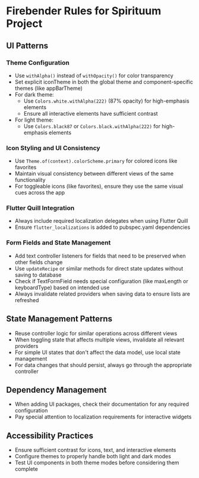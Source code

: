 # Firebender Rules for Spirituum Project

## UI Patterns

### Theme Configuration
- Use `withAlpha()` instead of `withOpacity()` for color transparency
- Set explicit iconTheme in both the global theme and component-specific themes (like appBarTheme)
- For dark theme:
  - Use `Colors.white.withAlpha(222)` (87% opacity) for high-emphasis elements
  - Ensure all interactive elements have sufficient contrast
- For light theme:
  - Use `Colors.black87` or `Colors.black.withAlpha(222)` for high-emphasis elements

### Icon Styling and UI Consistency
- Use `Theme.of(context).colorScheme.primary` for colored icons like favorites
- Maintain visual consistency between different views of the same functionality
- For toggleable icons (like favorites), ensure they use the same visual cues across the app

### Flutter Quill Integration
- Always include required localization delegates when using Flutter Quill
- Ensure `flutter_localizations` is added to pubspec.yaml dependencies

### Form Fields and State Management
- Add text controller listeners for fields that need to be preserved when other fields change
- Use `updateRecipe` or similar methods for direct state updates without saving to database
- Check if TextFormField needs special configuration (like maxLength or keyboardType) based on intended use
- Always invalidate related providers when saving data to ensure lists are refreshed

## State Management Patterns
- Reuse controller logic for similar operations across different views
- When toggling state that affects multiple views, invalidate all relevant providers
- For simple UI states that don't affect the data model, use local state management
- For data changes that should persist, always go through the appropriate controller

## Dependency Management
- When adding UI packages, check their documentation for any required configuration
- Pay special attention to localization requirements for interactive widgets

## Accessibility Practices
- Ensure sufficient contrast for icons, text, and interactive elements
- Configure themes to properly handle both light and dark modes
- Test UI components in both theme modes before considering them complete